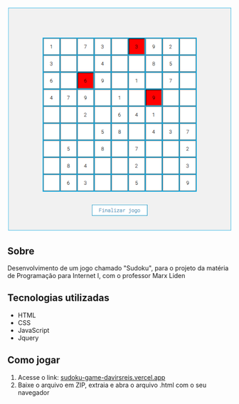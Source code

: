 
<div align="center">
  <img src="./img/sudoku.png" >
</div>

## Sobre

Desenvolvimento de um jogo chamado "Sudoku", para o projeto da matéria de Programação para Internet I, com o professor Marx Liden

## Tecnologias utilizadas

* HTML
* CSS
* JavaScript
* Jquery

## Como jogar 

1. Acesse o link: [sudoku-game-davirsreis.vercel.app](https://sudoku-game-davirsreis.vercel.app/)
2. Baixe o arquivo em ZIP, extraia e abra o arquivo .html com o seu navegador

